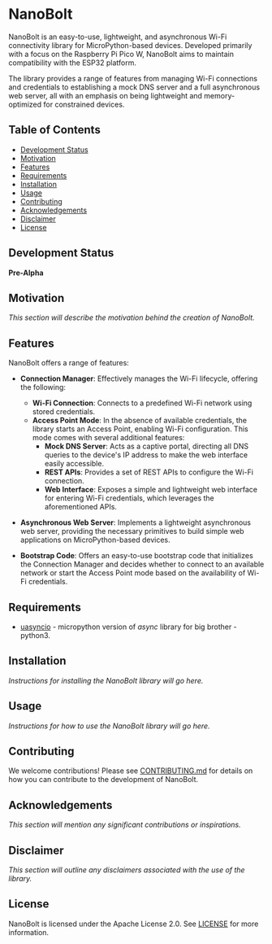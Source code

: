 # NanoBolt

NanoBolt is an easy-to-use, lightweight, and asynchronous Wi-Fi connectivity library for MicroPython-based devices. Developed primarily with a focus on the Raspberry Pi Pico W, NanoBolt aims to maintain compatibility with the ESP32 platform.

The library provides a range of features from managing Wi-Fi connections and credentials to establishing a mock DNS server and a full asynchronous web server, all with an emphasis on being lightweight and memory-optimized for constrained devices.

## Table of Contents

* [Development Status](#development-status)
* [Motivation](#motivation)
* [Features](#features)
* [Requirements](#requirements)
* [Installation](#installation)
* [Usage](#usage)
* [Contributing](#contributing)
* [Acknowledgements](#acknowledgements)
* [Disclaimer](#disclaimer)
* [License](#license)

## Development Status

**Pre-Alpha**

## Motivation

_This section will describe the motivation behind the creation of NanoBolt._

## Features

NanoBolt offers a range of features:

* **Connection Manager**: Effectively manages the Wi-Fi lifecycle, offering the following:
    * **Wi-Fi Connection**: Connects to a predefined Wi-Fi network using stored credentials.
    * **Access Point Mode**: In the absence of available credentials, the library starts an Access Point, enabling Wi-Fi configuration. This mode comes with several additional features:
        * **Mock DNS Server**: Acts as a captive portal, directing all DNS queries to the device's IP address to make the web interface easily accessible.
        * **REST APIs**: Provides a set of REST APIs to configure the Wi-Fi connection.
        * **Web Interface**: Exposes a simple and lightweight web interface for entering Wi-Fi credentials, which leverages the aforementioned APIs.

* **Asynchronous Web Server**: Implements a lightweight asynchronous web server, providing the necessary primitives to build simple web applications on MicroPython-based devices.

* **Bootstrap Code**: Offers an easy-to-use bootstrap code that initializes the Connection Manager and decides whether to connect to an available network or start the Access Point mode based on the availability of Wi-Fi credentials.

## Requirements
* [uasyncio](https://github.com/micropython/micropython-lib/tree/master/uasyncio) - micropython version of *async* library for big brother - python3.


## Installation

_Instructions for installing the NanoBolt library will go here._

## Usage

_Instructions for how to use the NanoBolt library will go here._

## Contributing

We welcome contributions! Please see [CONTRIBUTING.md](CONTRIBUTING.md) for details on how you can contribute to the development of NanoBolt.

## Acknowledgements

_This section will mention any significant contributions or inspirations._

## Disclaimer

_This section will outline any disclaimers associated with the use of the library._

## License

NanoBolt is licensed under the Apache License 2.0. See [LICENSE](LICENSE) for more information.
